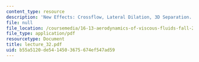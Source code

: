 ```yaml
---
content_type: resource
description: 'New Effects: Crossflow, Lateral Dilation, 3D Separation. Governing Equations'
file: null
file_location: /coursemedia/16-13-aerodynamics-of-viscous-fluids-fall-2003/b55a5120de5414503675674ef547ad59_lecture_32.pdf
file_type: application/pdf
resourcetype: Document
title: lecture_32.pdf
uid: b55a5120-de54-1450-3675-674ef547ad59
---
```

